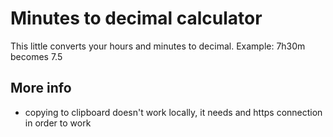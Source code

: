 # Minutes to decimal calculator

This little converts your hours and minutes to decimal. Example: 7h30m becomes 7.5

## More info
- copying to clipboard doesn't work locally, it needs and https connection in order to work
